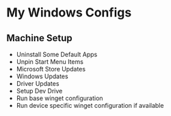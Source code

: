 # My Windows Configs

## Machine Setup

- Uninstall Some Default Apps
- Unpin Start Menu Items
- Microsoft Store Updates
- Windows Updates
- Driver Updates
- Setup Dev Drive
- Run base winget configuration
- Run device specific winget configuration if available

